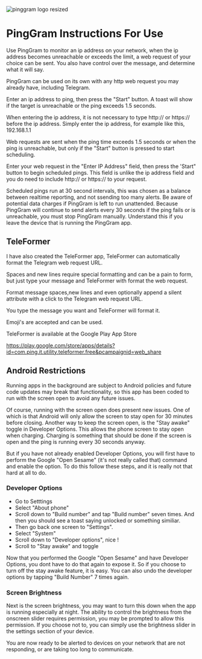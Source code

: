 ![pinggram logo resized](https://github.com/KaiKai7/PingGram/assets/87836320/9e4a3264-2c62-4449-ac6b-ba43e15a546f)

# PingGram Instructions For Use

Use PingGram to monitor an ip address on your network, when the ip address becomes unreachable or exceeds the limit, a web request of your choice can be sent. You also have control over the message, and determine what it will say.

PingGram can be used on its own with any http web request you may already have, including Telegram.

Enter an ip address to ping, then press the "Start" button. A toast will show if the target is unreachable or the ping exceeds 1.5 seconds.

When entering the ip address, it is not necessary to type http:// or https:// before the ip address. Simply enter the ip address, for example like this, 192.168.1.1

Web requests are sent when the ping time exceeds 1.5 seconds or when the ping is unreachable, but only if the "Start" button is pressed to start scheduling.

Enter your web request in the "Enter IP Address" field, then press the 'Start" button to begin scheduled pings. This field is unlike the ip address field and you do need to include http:// or https:// to your request.

Scheduled pings run at 30 second intervals, this was chosen as a balance between realtime reporting, and not ssending too many alerts. Be aware of potential data charges if PingGram is left to run unattended. Because PingGram will continue to send alerts every 30 seconds if the ping fails or is unreachable, you must stop PingGram manually. Understand this if you leave the device that is running the PingGram app.


## TeleFormer
I have also created the TeleFormer app, TeleFormer can automatically format the Telegram web request URL. 

Spaces and new lines require special formatting and can be a pain to form, but just type your message and TeleFormer with format the web request. 

Format message spaces,new lines and even optionally append a silent attribute with a click to the Telegram web request URL.

You type the message you want and TeleFormer will format it.

Emoji's are accepted and can be used.

TeleFormer is available at the Google Play App Store

https://play.google.com/store/apps/details?id=com.ping.it.utility.teleformer.free&pcampaignid=web_share


## Android Restrictions

Running apps in the background are subject to Android policies and future code updates may break that functionality, so this app has been coded to run with the screen open to avoid any future issues.

Of course, running with the screen open does present new issues. One of which is that Android will only allow the screen to stay open for 30 minutes before closing. Another way to keep the screen open, is the "Stay awake" toggle in Developer Options. This allows the phone screen to stay open when charging. Charging is something that should be done if the screen is open and the ping is running every 30 seconds anyway.

But if you have not already enabled Developer Options, you will first have to perform the Google "Open Sesame" (it's not really called that) command and enable the option. To do this follow these steps, and it is really not that hard at all to do.
### Developer Options
* Go to Setttings
* Select "About phone"
* Scroll down to "Build number" and tap "Build number" seven times. And then you should see a toast saying unlocked or something similiar.
* Then go back one screen to "Settings".
* Select "System"
* Scroll down to "Developer options", nice !
* Scroll to "Stay awake" and toggle

Now that you performed the Google "Open Sesame" and have Developer Options, you dont have to do that again to expose it. So if you choose to turn off the stay awake feature, it is easy. You can also undo the developer options by tapping "Build Number" 7 times again.


### Screen Brightness
Next is the screen brightness, you may want to turn this down when the app is running especially at night. The ability to control the brightness from the onscreen slider requires permission, you may be prompted to allow this permission. If you choose not to, you can simply use the brightness slider in the settings section of your device.

You are now ready to be alerted to devices on your network that are not responding, or are taking too long to communicate. 


